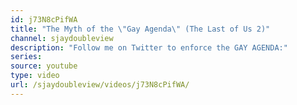 ```yaml
---
id: j73N8cPifWA
title: "The Myth of the \"Gay Agenda\" (The Last of Us 2)"
channel: sjaydoubleview
description: "Follow me on Twitter to enforce the GAY AGENDA:"
series:
source: youtube
type: video
url: /sjaydoubleview/videos/j73N8cPifWA/
---
```

